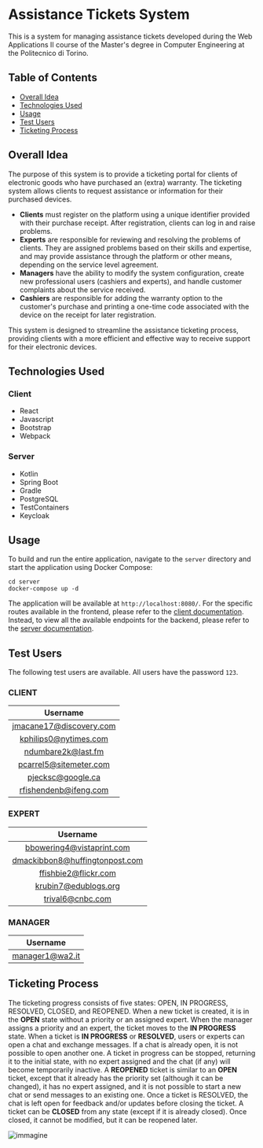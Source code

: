 # Assistance Tickets System

This is a system for managing assistance tickets developed during the Web Applications II course of the Master's degree
in Computer Engineering at the Politecnico di Torino.

## Table of Contents

- [Overall Idea](#overall-idea)
- [Technologies Used](#technologies-used)
- [Usage](#usage)
- [Test Users](#test-users)
- [Ticketing Process](#ticketing-process)

## Overall Idea

The purpose of this system is to provide a ticketing portal for clients of electronic goods who have purchased an
(extra) warranty. The ticketing system allows clients to request assistance or information for their purchased
devices.

- **Clients** must register on the platform using a unique identifier provided with their purchase receipt.
  After registration, clients can log in and raise problems.
- **Experts** are responsible for reviewing and resolving the problems of clients. They are assigned problems based on
  their skills and expertise, and may provide assistance through the platform or other means, depending on the service
  level agreement.
- **Managers** have the ability to modify the system configuration, create new professional users (cashiers and
  experts), and handle customer complaints about the service received.
- **Cashiers** are responsible for adding the warranty option to the customer's purchase and printing a one-time code
  associated with the device on the receipt for later registration.

This system is designed to streamline the assistance ticketing process, providing clients with a more efficient and
effective way to receive support for their electronic devices.

## Technologies Used

### Client

- React
- Javascript
- Bootstrap
- Webpack

### Server

- Kotlin
- Spring Boot
- Gradle
- PostgreSQL
- TestContainers
- Keycloak

## Usage

To build and run the entire application, navigate to the `server` directory and start the application using Docker
Compose:

   ```
   cd server
   docker-compose up -d
   ```

The application will be available at `http://localhost:8080/`.
For the specific routes available in the frontend, please refer to the [client documentation](client/README.md).
Instead, to view all the available endpoints for the backend, please refer to
the [server documentation](server/README.md).

## Test Users

The following test users are available. All users have the password `123`.

### CLIENT

|        Username         | 
|:-----------------------:| 
| jmacane17@discovery.com | 
|  kphilips0@nytimes.com  | 
|   ndumbare2k@last.fm    | 
| pcarrel5@sitemeter.com  | 
|    pjecksc@google.ca    | 
|  rfishendenb@ifeng.com  | 

### EXPERT

|            Username            | 
|:------------------------------:| 
|   bbowering4@vistaprint.com    | 
| dmackibbon8@huffingtonpost.com |
|      ffishbie2@flickr.com      |
|      krubin7@edublogs.org      |
|        trival6@cnbc.com        |

### MANAGER

|    Username     | 
|:---------------:| 
| manager1@wa2.it | 

## Ticketing Process

The ticketing progress consists of five states: OPEN, IN PROGRESS, RESOLVED, CLOSED, and REOPENED.
When a new ticket is created, it is in the **OPEN** state without a priority or an assigned expert. When the manager
assigns a priority and an expert, the ticket moves to the **IN PROGRESS** state.
When a ticket is **IN PROGRESS** or **RESOLVED**, users or experts can open a chat and exchange messages. If a chat is
already open, it is not possible to open another one. A ticket in progress can be stopped, returning it to the initial
state, with no expert assigned and the chat (if any) will become temporarily inactive.
A **REOPENED** ticket is similar to an **OPEN** ticket, except that it already has the priority set (although it can be
changed), it has no expert assigned, and it is not possible to start a new chat or send messages to an existing one.
Once a ticket is RESOLVED, the chat is left open for feedback and/or updates before closing the ticket.
A ticket can be **CLOSED** from any state (except if it is already closed). Once closed, it cannot be modified, but it
can be reopened later.

![immagine](https://i.imgur.com/Lx3GWQO.png)

